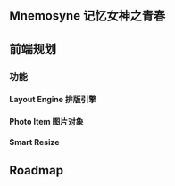 Mnemosyne 记忆女神之青春
------------------------


## 前端规划

### 功能

#### Layout Engine 排版引擎


#### Photo Item 图片对象

#### Smart Resize


## Roadmap

